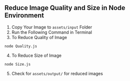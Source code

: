 ## Reduce Image Quality and Size in Node Environment

1. Copy Your Image to `assets/input` Folder
2. Run the Following Command in Terminal
3. To Reduce Quality of Image
```bash
node Quality.js 
```

4. To Reduce Size of Image
```bash
node Size.js 
```

5. Check for `assets/output/` for reduced images